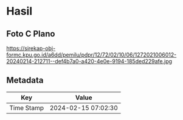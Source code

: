 # Hasil

## Foto C Plano

https://sirekap-obj-formc.kpu.go.id/a6dd/pemilu/pdpr/12/72/02/10/06/1272021006012-20240214-212711--def4b7a0-a420-4e0e-9194-185ded229afe.jpg


## Metadata

| Key        | Value               |
| ---------- | ------------------- |
| Time Stamp | 2024-02-15 07:02:30 |



